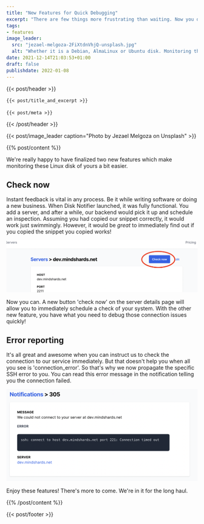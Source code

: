 ```yaml
---
title: "New Features for Quick Debugging"
excerpt: "There are few things more frustrating than waiting. Now you don't have to."
tags:
- features
image_leader:
  src: "jezael-melgoza-2FiXtdnVhjQ-unsplash.jpg"
  alt: "Whether it is a Debian, AlmaLinux or Ubuntu disk. Monitoring them is now easier."
date: 2021-12-14T21:03:53+01:00
draft: false
publishdate: 2022-01-08
---
```


{{< post/header >}}

    {{< post/title_and_excerpt >}}

    {{< post/meta >}}

{{< /post/header >}}

{{< post/image_leader caption="Photo by Jezael Melgoza on Unsplash" >}}

{{% post/content %}}

We're really happy to have finalized two new features which make monitoring these Linux disk of yours a bit easier.

## Check now

Instant feedback is vital in any process. Be it while writing software or doing a new business. When Disk Notifier launched, it was fully functional. You add a server, and after a while, our backend would pick it up and schedule an inspection. Assuming you had copied our snippet correctly, it would work just swimmingly. However, it would be *great* to immediately find out if you copied the snippet you copied works!

![check available disk space quickly](check-now-feature.png)

Now you can. A new button 'check now' on the server details page will allow you to immediately schedule a check of your system. With the other new feature, you have what you need to debug those connection issues quickly!

## Error reporting

It's all great and awesome when you can instruct us to check the connection to our service immediately. But that doesn't help you when all you see is 'connection_error'. So that's why we now propagate the specific SSH error to you. You can read this error message in the notification telling you the connection failed. 

![display SSH connection errors](show-error-feature.png)

Enjoy these features! There's more to come. We're in it for the long haul.

{{% /post/content %}}

{{< post/footer >}}
